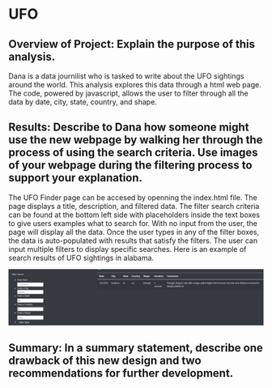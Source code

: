 # UFO

## Overview of Project: Explain the purpose of this analysis.

Dana is a data journilist who is tasked to write about the UFO sightings around the world. This analysis explores this data through a html web page. The code, powered by javascript, allows the user to filter through all the data by date, city, state, country, and shape. 


## Results: Describe to Dana how someone might use the new webpage by walking her through the process of using the search criteria. Use images of your webpage during the filtering process to support your explanation.

The UFO Finder page can be accesed by openning the index.html file. The page displays a title, description, and filtered data. The filter search criteria can be found at the bottom left side with placeholders inside the text boxes to give users examples what to search for. With no input from the user, the page will display all the data. Once the user types in any of the filter boxes, the data is auto-populated with results that satisfy the filters. The user can input multiple filters to display specific searches. Here is an example of search results of UFO sightings in alabama. 

![al search](https://github.com/XSR700/UFO/blob/main/al%20search.PNG)



## Summary: In a summary statement, describe one drawback of this new design and two recommendations for further development.
